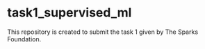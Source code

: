 # task1_supervised_ml
This repository is created to submit the task 1 given by The Sparks Foundation.
